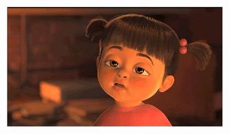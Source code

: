 <img src="https://github.com/fransiscusrolandamalau/fransiscusrolandamalau/blob/master/giphy.gif" alt="drawing" width="500"/>

